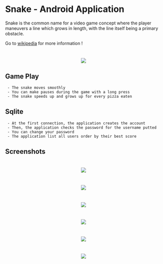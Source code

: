 Snake - Android Application
========

Snake is the common name for a video game concept where the player maneuvers a line which grows in length, with the line itself being a primary obstacle.

Go to [wikipedia](https://en.wikipedia.org/wiki/Snake_(video_game_genre)) for more information !

<h1 align="center">
  <img src="https://i.imgur.com/Fkthu3x.png">
</h1>

Game Play
--------
```
 - The snake moves smoothly
 - You can make pauses during the game with a long press
 - The snake speeds up and grows up for every pizza eaten
```

Sqlite
--------
```
 - At the first connection, the application creates the account
 - Then, the application checks the password for the username putted
 - You can change your password
 - The application list all users order by their best score
```

Screenshots
--------
<h1 align="center">
  <img src="https://i.imgur.com/QqSFDvt.png">
</h1>
<h1 align="center">
  <img src="https://i.imgur.com/ZiqI08M.png">
</h1>
<h1 align="center">
  <img src="https://i.imgur.com/r4qwH6k.png">
</h1>
<h1 align="center">
  <img src="https://i.imgur.com/QBPGOnC.png">
</h1>
<h1 align="center">
  <img src="https://i.imgur.com/U12bKlf.png">
</h1>
<h1 align="center">
  <img src="https://i.imgur.com/TkIN8dO.png">
</h1>
